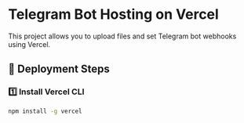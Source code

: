 # Telegram Bot Hosting on Vercel

This project allows you to upload files and set Telegram bot webhooks using Vercel.

## 🚀 Deployment Steps

### 1️⃣ Install Vercel CLI
```sh
npm install -g vercel
